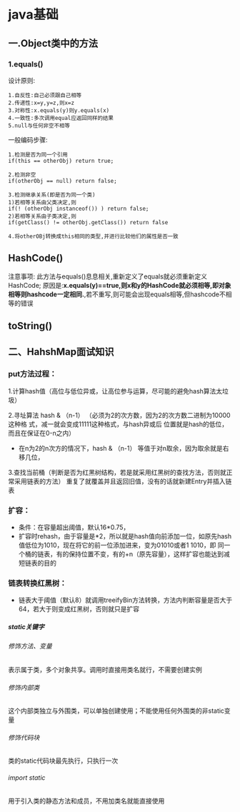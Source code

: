 # java基础
## 一.Object类中的方法
### 1.equals()
设计原则:
```
1.自反性:自己必须跟自己相等
2.传递性:x=y,y=z,则x=z
3.对称性:x.equals(y)则y.equals(x)
4.一致性:多次调用equal应返回同样的结果
5.null与任何非空不相等
```
一般编码步骤:
```
1.检测是否为同一个引用
if(this == otherObj) return true;

2.检测非空
if(otherObj == null) return false;

3.检测继承关系(即是否为同一个类)
1)若相等关系由父类决定,则
if(! (otherObj instanceof()) ) return false;
2)若相等关系由子类决定,则
if(getClass() != otherObj.getClass()) return false

4.将otherOBj转换成this相同的类型,并进行比较他们的属性是否一致
```
## HashCode()
注意事项:
此方法与equals()息息相关,重新定义了equals就必须重新定义HashCode;
原因是:**x.equals(y)==true,则x和y的HashCode就必须相等,即对象相等则hashcode一定相同.**,若不重写,则可能会出现equals相等,但hashcode不相等的错误

## toString()

## 二、HahshMap面试知识
### put方法过程：
1.计算hash值（高位与低位异或，让高位参与运算，尽可能的避免hash算法太垃圾）

2.寻址算法 hash & （n-1） （必须为2的次方数，因为2的次方数二进制为10000这种格
式，减一就会变成11111这种格式，与hash异或后
位置就是hash的低位，而且在保证在0-n之内）

- 在n为2的n次方的情况下，hash & （n-1） 等值于对n取余，因为取余就是右移几位，

3.查找当前桶（判断是否为红黑树结构，若是就采用红黑树的查找方法，否则就正常采用链表的方法）
	重复了就覆盖并且返回旧值，没有的话就新建Entry并插入链表

### 扩容：
* 条件：在容量超出阈值，默认16*0.75，
* 扩容时rehash，由于容量是*2，所以就是hash值向前添加一位，如原先hash值低位为1010，现在将它的前一位添加进来，变为01010或者1 1010，即
同一个桶的链表，有的保持位置不变，有的+n（原先容量），这样扩容也能达到减短链表的目的	

### 链表转换红黑树：
* 链表大于阈值（默认8）就调用treeifyBin方法转换，方法内判断容量是否大于64，若大于则变成红黑树，否则就只是扩容

##### static关键字

###### 修饰方法、变量

表示属于类，多个对象共享。调用时直接用类名就行，不需要创建实例

###### 修饰内部类

这个内部类独立与外围类，可以单独创建使用；不能使用任何外围类的非static变量

###### 修饰代码块

类的static代码块最先执行，只执行一次

###### import static

用于引入类的静态方法和成员，不用加类名就能直接使用